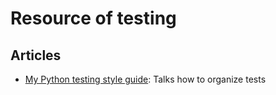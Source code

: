 # Resource of testing

## Articles

- [My Python testing style guide](https://blog.thea.codes/my-python-testing-style-guide/): Talks how to organize tests

